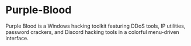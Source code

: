 # Purple-Blood
Purple Blood is a Windows hacking toolkit featuring DDoS tools, IP utilities, password crackers, and Discord hacking tools in a colorful menu-driven interface.
